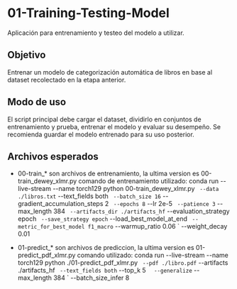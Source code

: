 # 01-Training-Testing-Model
Aplicación para entrenamiento y testeo del modelo a utilizar.

## Objetivo
Entrenar un modelo de categorización automática de libros en base al dataset recolectado en la etapa anterior.

## Modo de uso
El script principal debe cargar el dataset, dividirlo en conjuntos de entrenamiento y prueba, entrenar el modelo y evaluar su desempeño. Se recomienda guardar el modelo entrenado para su uso posterior.

## Archivos esperados
- 00-train_* son archivos de entrenamiento, la ultima version es 00-train_dewey_xlmr.py 
comando de entrenamiento utilizado:
conda run --live-stream --name torch129 python 00-train_dewey_xlmr.py `  --data ./libros.txt `  --text_fields both `  --batch_size 16 `  --gradient_accumulation_steps 2 `  --epochs 8 `  --lr 2e-5 `  --patience 3 `  --max_length 384 `  --artifacts_dir ./artifacts_hf `  --evaluation_strategy epoch `  --save_strategy epoch `  --load_best_model_at_end `  --metric_for_best_model f1_macro `  --warmup_ratio 0.06 `  --weight_decay 0.01

- 01-predict_* son archivos de prediccion, la ultima version es 01-predict_pdf_xlmr.py 
comando utilizado:
conda run --live-stream --name torch129 python ./01-predict_pdf_xlmr.py `  --pdf ./libro.pdf `  --artifacts ./artifacts_hf `  --text_fields both `  --top_k 5 `  
--generalize `  --max_length 384 `  --batch_size_infer 8
      